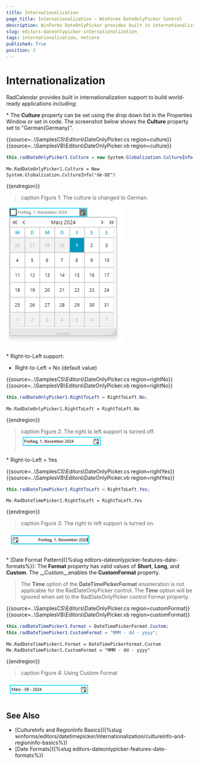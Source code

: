 ```yaml
---
title: Internationalization
page_title: Internationalization - WinForms DateOnlyPicker Control 
description: WinForms DateOnlyPicker provides built in internationalization support to build world-ready applications.
slug: editors-dateonlypicker-internationalization
tags: internationalization, netcore
published: True
position: 2
---
```


# Internationalization

RadCalendar provides built in internationalization support to build world-ready applications including: 

\* The __Culture__ property can be set using the drop down list in the Properties Window or set in code. The screenshot below shows the __Culture__ property set to "German(Germany)". 

{{source=..\SamplesCS\Editors\DateOnlyPicker.cs region=culture}} 
{{source=..\SamplesVB\Editors\DateOnlyPicker.vb region=culture}} 

````C#
this.radDateOnlyPicker1.Culture = new System.Globalization.CultureInfo("de-DE");

````
````VB.NET
Me.RadDateOnlyPicker1.Culture = New System.Globalization.CultureInfo("de-DE")

````

{{endregion}} 

>caption Figure 1: The culture is changed to German.

![WinForms RadDateTimePicker German Culture](images/editors-dateonlypicker-internationalization001.png)

\* Right-to-Left support:          
            

* Right-to-Left = No (default value) 

{{source=..\SamplesCS\Editors\DateOnlyPicker.cs region=rightNo}} 
{{source=..\SamplesVB\Editors\DateOnlyPicker.vb region=rightNo}} 

````C#
this.radDateOnlyPicker1.RightToLeft = RightToLeft.No;

````
````VB.NET
Me.RadDateOnlyPicker1.RightToLeft = RightToLeft.No

````

{{endregion}} 

>caption Figure 2: The right to left support is turned off.
![WinForms RadDateOnlyPicker Right to Left Off](images/editors-dateonlypicker-internationalization002.png)

\*  Right-to-Left = Yes 

{{source=..\SamplesCS\Editors\DateOnlyPicker.cs region=rightYes}} 
{{source=..\SamplesVB\Editors\DateOnlyPicker.vb region=rightYes}} 

````C#
this.radDateTimePicker1.RightToLeft = RightToLeft.Yes;

````
````VB.NET
Me.RadDateTimePicker1.RightToLeft = RightToLeft.Yes

````

{{endregion}} 

>caption Figure 3: The right to left support is turned on.

![WinForms RadDateOnlyPicker Right to Left On](images/editors-dateonlypicker-internationalization003.png)

\* [Date Format Pattern]({%slug editors-dateonlypicker-features-date-formats%}): The __Format__ property has valid values of __Short__, __Long__, and __Custom__. The __Custom__enables the __CustomFormat__ property.  

> The __Time__ option of the __DateTimePickerFormat__ enumeration is not applicable for the RadDateOnlyPicker control. The __Time__ option will be ignored when set to the RadDateOnlyPicker control Format property. 

{{source=..\SamplesCS\Editors\DateOnlyPicker.cs region=customFormat}} 
{{source=..\SamplesVB\Editors\DateOnlyPicker.vb region=customFormat}} 

````C#
this.radDateTimePicker1.Format = DateTimePickerFormat.Custom;
this.radDateTimePicker1.CustomFormat = "MMM - dd - yyyy";

````
````VB.NET
Me.RadDateTimePicker1.Format = DateTimePickerFormat.Custom
Me.RadDateTimePicker1.CustomFormat = "MMM - dd - yyyy"

````

{{endregion}} 

>caption Figure 4: Using Custom Format

![WinForms RadDateTimePicker Using Custom Format](images/editors-dateonlypicker-internationalization004.png)

## See Also

* [CultureInfo and RegionInfo Basics]({%slug winforms/editors/datetimepicker/internationalization/cultureinfo-and-regioninfo-basics%})
* [Date Formats]({%slug editors-dateonlypicker-features-date-formats%})
